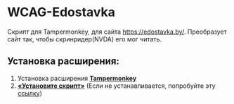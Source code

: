 # WCAG-Edostavka

Скрипт для Tampermonkey, для сайта https://edostavka.by/. Преобразует сайт так, чтобы скринридер(NVDA) его мог читать.

## Установка расширения:
1. Установка расширения **[Tampermonkey](https://www.tampermonkey.net/)**
2. **[«Установите скрипт»](https://codeberg.org/femto/WCAG-Edostavka/raw/commit/e0ca66a2fe309beda3041b9efcf89c93a0de7c47/main.user.js)** (Если не устанавливается, попробуйте эту [ссылку](https://github.com/AnDsergey13/WCAG-Edostavka/raw/master/main.user.js))
